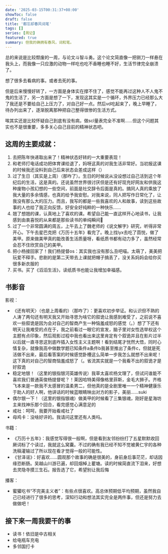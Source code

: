 ```yaml
---
date: '2025-03-15T00:31:37+08:00'
showToc: false
draft: false
title: '都忘却春风词笔'
tags: []
series: [周记]
featured: true
summary: 但我的确拥有春风，词和笔。
---
```



总的来说是比较颓废的一周，与论文斗智斗勇。这个论文简直像一把铡刀一样悬在我头上，而我像一只应激的动物一样吃也吃不香睡也睡不好，生活节律完全崩溃了。

想了很多去看病的事。或者去死的事。

但是后来慢慢好转了，一方面是身体实在撑不住了，感觉不能再过这种人不人鬼不鬼的生活了，另一方面是想了一下，发现这其实是一个循环，外界压力已经那么大了我还是不要给自己上压力了，对自己好一点。然后vd吃起来了，晚上早睡了，待办列出来了，逐渐脱离那种把自己整得很惨的生活方式。

唉其实还是比较怀疑自己到底有没有病，做scl量表完全不准啊……但这个问题其实也不是很重要，多多关心自己目前的精神状态吧。

## 这周的主要成就：

1. 去把陈年快递取出来了！精神状态好转的一大重要表现！
2. 和老师打电话成功把体育课给退了，妈呀这真的对我生活非常好。当初报这课的时候我还没料到自己后来状态会差成这样（）
3. 过了生日（其实是上周）（那咋了）。生日的时候说从没设想过自己活到这个年纪后的生活，这是真的。还说虽然世界很讨厌但是还有好现充好网友和供我这种废物小孩幻想的一些空间，前面是社交辞令后面是真的。搞同人真的乘放了我大量的多余情感，也真的给予我安慰。对我来说，同人把写作日常化了，让我没有那么大的压力。而且，我写的都是一些我喜欢的人和故事，读到这些故事的人也给了我正向反馈，好安全好纯粹的一种快乐……
4. 翘了想翘的课，认真地上了喜欢的课。希望自己能一直这样开心地读书，让我感到由衷喜悦的从来都是那些读书的单纯瞬间🥺
5. 过了一个非常圆满的周五，上午去上了魏老师的《说文解字》研究，听得非常开心。下午去星巴克把《万历十五年》看完了。晚上找lyx去吃了茴悦，做了美甲。原来做美甲真的能改善生活质量呀，看纸质书都有动力多了，虽然经常会忍不住欣赏自己的美甲。
6. 把小杨接回家了！我们杨提督os：其实我也没有那么丑吧喵。太萌了，美美把玩爱不释手。悲剧的是第二天带去上课就把帽子搞丢了，没关系妈妈会给你买很多新衣服的
7. 买书。买了《滔滔生活》，读纸质书也能让我增加幸福感。

## 书影音

影视：

- 《还有明天〉（也是上周看的）（那咋了）：更喜欢初步举证。和认识但不熟的人涛了两句还有明天我又开始寻思为啥它的叙诡让我感到难受了，之前说不喜欢一些叙诡是因为会对自己的智商产生一种恼羞成怒的感觉（。）想了下还有明天让我难受的点在于，我之前看过一眼它的宣发，脑子里对女性选举权这个主题有点印象，然后观影过程中我也看出来这里肯定有个叙诡并且在影片过半以后就一直寻思这到底咋插入女性主义主题啊！看到结尾才恍然大悟，同时心情复杂，就像我高中做数学题已知条件a条件b我甚至推出了条件c，但就是死活做不出来，最后看答案的时候感觉卧槽这么简单一步我怎么就想不出来呢！这下真的对自己的智商恼羞成怒了（。省流其实就是一个我看不出的叙诡才是好叙诡
- 稳定地银！（这里的银指银河英雄传说）我草太喜欢杨文理了，但试问谁能不喜欢我们普通英俊杨提督呢？！莱因哈特美得像格里菲斯，金毛大狮子。齐格飞本来是一款我不太感冒的温柔男二，但他真的是全剧里唯一一个精神健康乐于助人的好人啊，他讲话的时候蓝眼睛映出对方的影子，美丽……suki
- 偶尔银一下！（这里的银指银魂）做美甲的时候看了三集银魂，刚好是星海坊主来找神乐那个回合，看完感觉心满意足的
- 戒社：呵呵，我要开始看戒社了
- 母鸡卡：没啥好评的。我请问这里还有人类吗。

书籍：

- 《万历十五年》：我感觉写得很一般啊，但是看到友邻纷纷打了五星默默收回厥词标了个读过，我就这么窝囊。不过的确有我已经不知不觉被黄仁宇的各种洗稿灌输过了所以现在看才觉得一般的可能性。
- 《甘泽谣》：好喜欢……圆观那个故事的确是很美的，身前身后事茫茫，却话因缘恐断肠。吴越山川游已遍，却回烟棹上瞿塘。读的时候简直流下泪来，好想去灵隐寺摸三生石。报告选了它，希望别让我后悔

播客：

- 蜜獾吃书“不完美主义者”：有些点很喜欢。高总体预期低平均预期，虽然我自己已经进行了很多的思考，深知行动和想法其实完全是两件事，但还是努力去做做吧！

## 接下来一周我要干的事

- 读书！依旧是中古相关
- 给电瓶车充电
- 多邻国打卡